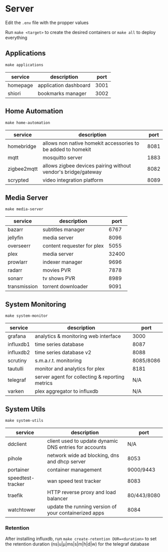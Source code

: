 # Server

Edit the `.env` file with the propper values

Run `make <target>` to create the desired containers or `make all` to deploy everything

## Applications

`make applications`

| service  | description           | port |
| -------- | --------------------- | ---- |
| homepage | application dashboard | 3001 |
| shiori   | bookmarks manager     | 3002 |

## Home Automation

`make home-automation`

| service     | description                                                   | port |
| ----------- | ------------------------------------------------------------- | ---- |
| homebridge  | allows non native homekit accessories to be added to homekit  | 8081 |
| mqtt        | mosquitto server                                              | 1883 |
| zigbee2mqtt | allows zigbee devices pairing without vendor's bridge/gateway | 8082 |
| scrypted    | video integration platform                                    | 8089 |

## Media Server

`make media-server`

| service      | description                | port  |
| ------------ | -------------------------- | ----- |
| bazarr       | subtitles manager          | 6767  |
| jellyfin     | media server               | 8096  |
| overseerr    | content requester for plex | 5055  |
| plex         | media server               | 32400 |
| prowlarr     | indexer manager            | 9696  |
| radarr       | movies PVR                 | 7878  |
| sonarr       | tv shows PVR               | 8989  |
| transmission | torrent downloader         | 9091  |

## System Monitoring

`make system-monitor`

| service   | description                                     | port      |
| --------- | ----------------------------------------------- | --------- |
| grafana   | analytics & monitoring web interface            | 3000      |
| influxdb1 | time series database                            | 8087      |
| influxdb2 | time series database v2                         | 8088      |
| scrutiny  | s.m.a.r.t. monitoring                           | 8085/8086 |
| tautulli  | monitor and analytics for plex                  | 8181      |
| telegraf  | server agent for collecting & reporting metrics | N/A       |
| varken    | plex aggregator to influxdb                     | N/A       |

## System Utils

`make system-utils`

| service           | description                                            | port        |
| ----------------- | ------------------------------------------------------ | ----------- |
| ddclient          | client used to update dynamic DNS entries for accounts | N/A         |
| pihole            | network wide ad blocking, dns and dhcp server          | 8053        |
| portainer         | container management                                   | 9000/9443   |
| speedtest-tracker | wan speed test tracker                                 | 8083        |
| traefik           | HTTP reverse proxy and load balancer                   | 80/443/8080 |
| watchtower        | update the running version of your containerized apps  | 8084        |

### Retention

After installing influxdb, run `make create-retention DUR=<duration>` to set the retention duration (ns|u|µ|ms|s|m|h|d|w) for the telegraf database
